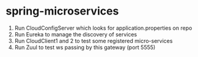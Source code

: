 # spring-microservices

1. Run CloudConfigServer which looks for application.properties on repo
2. Run Eureka to manage the discovery of services
3. Run CloudClient1 and 2 to test some registered micro-services
4. Run Zuul to test ws passing by this gateway (port 5555)
